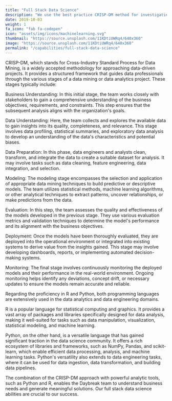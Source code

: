 ```yaml
---
title: "Full Stack Data Science"
description: "We use the best practice CRISP-DM method for investigating hard problems and solving them with data. Our mastery of R and Python means we can dig in and tackle data analytics and data engineering problems quickly with very little barrier to entry."
date: 2019-10-03
weight: 1
fa_icon: "fab fa-codepen"
icon: "assets/img/icons/machinelearning.svg"
thumbnail: "https://source.unsplash.com/11KDtiUWRq4/640x360"
image: "https://source.unsplash.com/11KDtiUWRq4/640x360"
permalink: "/capabilities/full-stack-data-science"
---
```


CRISP-DM, which stands for Cross-Industry Standard Process for Data Mining, is a widely accepted methodology for approaching data-driven projects. It provides a structured framework that guides data professionals through the various stages of a data mining or data analytics project. These stages typically include:

Business Understanding: In this initial stage, the team works closely with stakeholders to gain a comprehensive understanding of the business objectives, requirements, and constraints. This step ensures that the subsequent analysis aligns with the organization's goals.

Data Understanding: Here, the team collects and explores the available data to gain insights into its quality, completeness, and relevance. This stage involves data profiling, statistical summaries, and exploratory data analysis to develop an understanding of the data's characteristics and potential biases.

Data Preparation: In this phase, data engineers and analysts clean, transform, and integrate the data to create a suitable dataset for analysis. It may involve tasks such as data cleaning, feature engineering, data integration, and selection.

Modeling: The modeling stage encompasses the selection and application of appropriate data mining techniques to build predictive or descriptive models. The team utilizes statistical methods, machine learning algorithms, or other analytical techniques to extract patterns, uncover relationships, or make predictions from the data.

Evaluation: In this step, the team assesses the quality and effectiveness of the models developed in the previous stage. They use various evaluation metrics and validation techniques to determine the model's performance and its alignment with the business objectives.

Deployment: Once the models have been thoroughly evaluated, they are deployed into the operational environment or integrated into existing systems to derive value from the insights gained. This stage may involve developing dashboards, reports, or implementing automated decision-making systems.

Monitoring: The final stage involves continuously monitoring the deployed models and their performance in the real-world environment. Ongoing monitoring helps identify any deviations, concept drift, or necessary updates to ensure the models remain accurate and reliable.

Regarding the proficiency in R and Python, both programming languages are extensively used in the data analytics and data engineering domains.

R is a popular language for statistical computing and graphics. It provides a vast array of packages and libraries specifically designed for data analysis, making it well-suited for tasks such as data manipulation, visualization, statistical modeling, and machine learning.

Python, on the other hand, is a versatile language that has gained significant traction in the data science community. It offers a rich ecosystem of libraries and frameworks, such as NumPy, Pandas, and scikit-learn, which enable efficient data processing, analysis, and machine learning tasks. Python's versatility also extends to data engineering tasks, where it can be used for data ingestion, data transformation, and building data pipelines.

The combination of the CRISP-DM approach with powerful analytic tools, such as Python and R, enables the Daybreak team to understand business needs and generate meaningful solutions. Our full stack data science abilities are crucial to our success. 